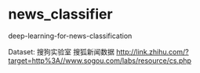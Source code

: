 # news_classifier
deep-learning-for-news-classification

Dataset: 搜狗实验室 搜狐新闻数据 http://link.zhihu.com/?target=http%3A//www.sogou.com/labs/resource/cs.php
